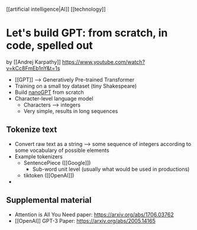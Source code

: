 [[artificial intelligence|AI]] [[technology]]

# Let's build GPT: from scratch, in code, spelled out
by [[Andrej Karpathy]]
https://www.youtube.com/watch?v=kCc8FmEb1nY&t=1s

- [[GPT]] --> Generatively Pre-trained Transformer
- Training on a small toy dataset (tiny Shakespeare)
- Build [nanoGPT](https://github.com/karpathy/nanoGPT) from scratch
- Character-level language model
	- Characters --> integers
	- Very simple, results in long sequences

## Tokenize text
- Convert raw text as a string --> some sequence of integers according to some vocabulary of possible elements
- Example tokenizers
	- SentencePiece ([[Google]])
		- Sub-word unit level (usually what would be used in productions)
	- tiktoken ([[OpenAI]])
- 

## Supplemental material
- Attention is All You Need paper: https://arxiv.org/abs/1706.03762
- [[OpenAI]] GPT-3 Paper: https://arxiv.org/abs/2005.14165